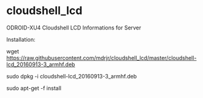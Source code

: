 # cloudshell_lcd
ODROID-XU4 Cloudshell LCD Informations for Server

Installation:

wget https://raw.githubusercontent.com/mdrjr/cloudshell_lcd/master/cloudshell-lcd_20160913-3_armhf.deb

sudo dpkg -i cloudshell-lcd_20160913-3_armhf.deb

sudo apt-get -f install

